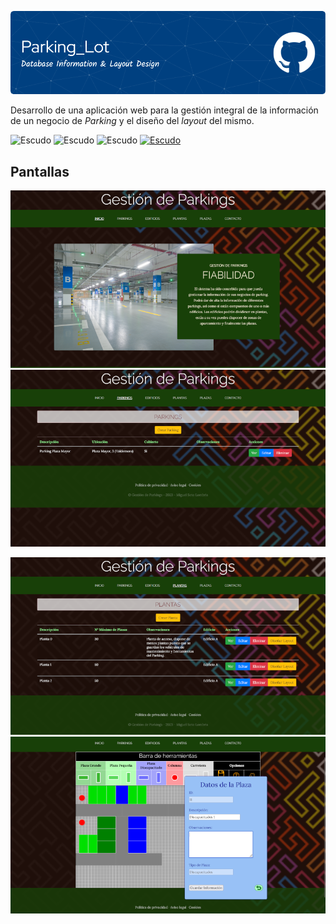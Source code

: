 ![Banner ParkingLot](https://github.com/MSotoL/parking_lot/blob/main/img/github-header-parking_lot.png)
 
Desarrollo de una aplicación web para la gestión integral de la información de un negocio de *Parking* y el diseño del *layout* del mismo.

![Escudo](https://img.shields.io/badge/status-in%20Development-red) ![Escudo](https://img.shields.io/github/languages/count/MSotoL/parking_lot) ![Escudo](https://img.shields.io/github/languages/top/MsotoL/parking_lot) <a href="https://creativecommons.org/licenses/by-nc-sa/4.0/">![Escudo](https://img.shields.io/badge/license-in%20CC%20BY--NC--SA%204.0-yellow)</a>

## Pantallas

![Index](https://github.com/MSotoL/parking_lot/blob/main/img/index.png) ![Parkings](https://github.com/MSotoL/parking_lot/blob/main/img/parkings.png)

![Plantas](https://github.com/MSotoL/parking_lot/blob/main/img/plantas.png) ![Layout](https://github.com/MSotoL/parking_lot/blob/main/img/layout_design.png)
